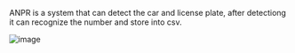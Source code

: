 ANPR is a system that can detect the car and license plate, after detectiong it can recognize the number and store into csv.

![image](https://github.com/bittu5555/Automatic-Number-Plate-Recognition/assets/106305917/b575d928-9094-49d7-add8-6ac8f371abb9)
